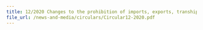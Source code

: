 ```yaml
---
title: 12/2020 Changes to the prohibition of imports, exports, transhipments and goods in transit 
file_url: /news-and-media/circulars/Circular12-2020.pdf
---
```


